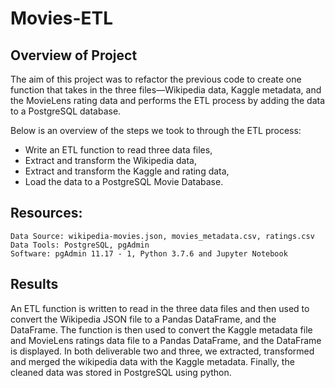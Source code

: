 # Movies-ETL

## Overview of Project

The aim of this project was to refactor the previous code to create one function that takes in the three files—Wikipedia data, Kaggle metadata, and the MovieLens rating data and performs the ETL process by adding the data to a PostgreSQL database.

Below is an overview of the steps we took to through the ETL process:

- Write an ETL function to read three data files,
- Extract and transform the Wikipedia data,
- Extract and transform the Kaggle and rating data,
- Load the data to a PostgreSQL Movie Database.

## Resources:

    Data Source: wikipedia-movies.json, movies_metadata.csv, ratings.csv 
    Data Tools: PostgreSQL, pgAdmin
    Software: pgAdmin 11.17 - 1, Python 3.7.6 and Jupyter Notebook 


## Results

An ETL function is written to read in the three data files and then used to convert the Wikipedia JSON file to a Pandas DataFrame, and the DataFrame. The function is then used to convert the Kaggle metadata file and MovieLens ratings data file to a Pandas DataFrame, and the DataFrame is displayed. In both deliverable two and three, we extracted, transformed and merged the wikipedia data with the Kaggle metadata. Finally, the cleaned data was stored in PostgreSQL using python. 
